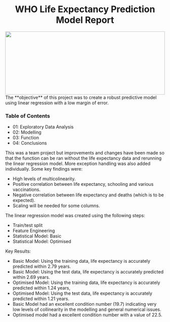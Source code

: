 <div align="center"> <h1> WHO Life Expectancy Prediction Model Report</h1> </div>
<img src="https://data.org/wp-content/uploads/2024/01/WHO_logo.svg" style="width:100%; height:200px; object-fit:cover;" />
The **objective** of this project was to create a robust predictive model using linear regression with a low margin of error. 

### Table of Contents  
 - 01: Exploratory Data Analysis  
 - 02: Modelling  
 - 03: Function  
 - 04: Conclusions

This was a team project but improvements and changes have been made so that the function can be ran without the life expectancy data and rerunning the linear regression model. More exception handling was also added individually.
Some key findings were:
- High levels of multicolinearity.
- Positive correlation between life expectancy, schooling and various vaccinations.
- Negative correlation between life expectancy and deaths (which is to be expected).
- Scaling will be needed for some columns.

The linear regression model was created using the following steps:
 - Train/test split
 - Feature Engineering
 - Statistical Model: Basic
 - Statistical Model: Optimised

Key Results:
- Basic Model: Using the training data, life expectancy is accurately predicted within 2.79 years.
- Basic Model: Using the test data, life expectancy is accurately predicted within 2.69 years.
- Optimised Model: Using the training data, life expectancy is accurately predicted within 1.24 years,
- Optimised Model: Using the test data, life expectancy is accurately predicted within 1.21 years.
- Basic Model had an excellent condition number (19.7) indicating very low levels of collinearity in the modelling and general numerical issues.
- Optimised model had a excellent condition number with a value of 22.5.

